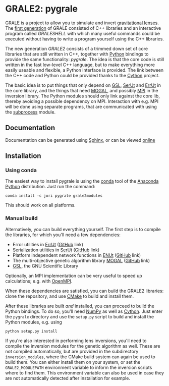 GRALE2: pygrale
===============

GRALE is a project to allow you to simulate and invert
[gravitational lenses](https://en.wikipedia.org/wiki/Gravitational_lens).
The [first generation](http://research.edm.uhasselt.be/jori/grale) of GRALE
consisted of C++ libraries and an interactive program called _GRALESHELL_
with which many useful commands could be executed without having to write
a program yourself using the C++ libraries.

The new generation _GRALE2_ consists of a trimmed down set of core libraries
that are still written in C++, together with [Python](http://www.python.org)
bindings to provide the same functionality: _pygrale_. The idea is that the core 
code is still written in the fast low-level C++ language, but to make everything
more easily useable and flexible, a Python interface is provided. The link
between the C++ code and Python could be provided thanks to the
[Cython](http://www.cython.org) project.

The basic idea is to put things that only depend on [GSL](https://www.gnu.org/software/gsl/),
[SerUt](https://github.com/j0r1/SerUt) and [ErrUt](https://github.com/j0r1/ErrUt) in the
core library, and the things that need [MOGAL](https://github.com/j0r1/MOGAL), and possibly 
[MPI](https://en.wikipedia.org/wiki/Message_Passing_Interface) in the inversion
library. The Python modules should only link against the core lib, thereby
avoiding a possible dependency on MPI. Interaction with e.g. MPI will be done 
using separate programs, that are communicated with using the [subprocess](https://docs.python.org/3/library/subprocess.html)
module.

Documentation
-------------

Documentation can be generated using [Sphinx](http://www.sphinx-doc.org/), or
can be viewed [online](http://research.edm.uhasselt.be/jori/grale2)

Installation
------------

### Using conda ###

The easiest way to install pygrale is using the [conda](http://conda.pydata.org/docs/intro.html)
tool of the [Anaconda Python](https://www.anaconda.com/) distribution. Just 
run the command:

    conda install -c jori pygrale grale2modules

This should work on all platforms.

### Manual build ###

Alternatively, you can build everything yourself. The first step is to compile
the libraries, for which you'll need a few dependencies:

 - Error utilities in [ErrUt](https://research.edm.uhasselt.be/jori/errut) 
   ([GitHub](https://github.com/j0r1/ErrUt) link)
 - Serialization utilities in [SerUt](https://research.edm.uhasselt.be/jori/serut)
   ([GitHub](https://github.com/j0r1/SerUt) link)
 - Platform independent network functions in [ENUt](https://research.edm.uhasselt.be/enut)
   ([GitHub](https://github.com/j0r1/ENUt) link)
 - The multi-objective genetic algorithm library [MOGAL](https://research.edm.uhasselt.be/jori/mogal)
   ([GitHub](https://github.com/j0r1/MOGAL) link)
 - [GSL](https://www.gnu.org/software/gsl/), the GNU Scientific Library

Optionally, an MPI implementation can be very useful to speed up calculations; e.g.
with [OpenMPI](https://www.open-mpi.org/).

When these dependencies are satisfied, you can build the GRALE2 libraries: clone
the repository, and use [CMake](https://cmake.org/) to build and install them.

After these libraries are built _and_ installed, you can proceed to build the
Python bindings. To do so, you'll need [NumPy](http://www.numpy.org/) as well as
[Cython](http://cython.org). Just enter the `pygrale` directory and use the
`setup.py` script to build and install the Python modules, e.g. using

    python setup.py install

If you're also interested in performing lens inversions, you'll need to compile
the inversion modules for the genetic algorithm as well. These are not compiled
automatically, but are provided in the subdirectory `inversion_modules`, where
the CMake build system can again be used to build them. You can either install
them on your system, or set the `GRALE2_MODULEPATH` environment variable to inform
the inversion scripts where to find them. This environment variable can also be
used in case they are not automatically detected after installation for example.



